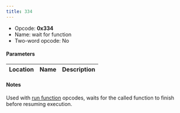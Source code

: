 ```yaml
---
title: 334
---
```


- Opcode: **0x334**
- Name: wait for function
- Two-word opcode: No

#### Parameters

| Location | Name | Description |
|:--------:|:----:|:-----------:|

#### Notes

Used with [run function](204.md) opcodes, waits for the called function to finish before resuming execution.
